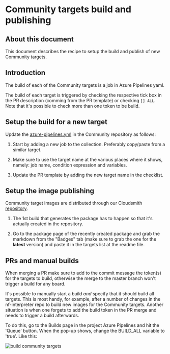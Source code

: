 # Community targets build and publishing

## About this document

This document describes the recipe to setup the build and publish of new Community targets.

## Introduction

The build of each of the Community targets is a job in Azure Pipelines yaml.

The build of each target is triggered by checking the respective tick box in the PR description (comming from the PR template) or checking `[] ALL`. Note that it's possible to check more than one token to be build.

## Setup the build for a new target

Update the [azure-pipelines.yml](https://github.com/nanoframework/nf-Community-Targets/blob/master/azure-pipelines.yml) in the Community repository as follows:

1. Start by adding a new job to the collection. Preferably copy/paste from a similar target.

1. Make sure to use the target name at the various places where it shows, namely: job name, condition expression and variables.

1. Update the PR template by adding the new target name in the checklist.

## Setup the image publishing

Community target images are distributed through our Cloudsmith [repository](https://cloudsmith.io/~net-nanoframework/repos/nanoframework-images-community-targets/packages/).

1. The 1st build that generates the package has to happen so that it's actually created in the repository.

1. Go to the package page of the recently created package and grab the markdown from the "Badges" tab (make sure to grab the one for the **latest** version) and paste it in the targets list at the readme file.

## PRs and manual builds

When merging a PR make sure to add to the commit message the token(s) for the targets to build, otherwise the merge to the master branch won't trigger a build for any board.

It's possible to manually start a build _and_ specify that it should build all targets. This is most handy, for example, after a number of changes in the nf-interpreter repo to build new images for the Community targets. Another situation is when one forgets to add the build token in the PR merge and needs to trigger a build afterwards.

To do this, go to the Builds page in the project Azure Pipelines and hit the 'Queue' button. When the pop-up shows, change the BUILD_ALL variable to 'true'. Like this:

![build community targets](../../images/docs-trigger-build-all-community-targets.png)
